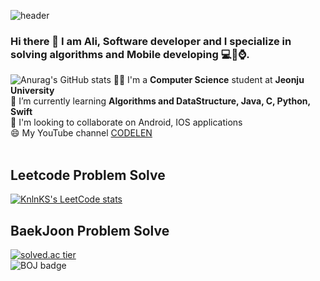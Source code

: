 ![header](https://capsule-render.vercel.app/api?type=waving&color=auto&height=200&section=header&text=Alisherka7%20&fontSize=90)
### Hi there 👋 I am Ali, Software developer and I specialize in solving algorithms and Mobile developing 💻📱⌚️.<br>
![Anurag's GitHub stats](https://github-readme-stats.vercel.app/api?username=Alisherka7&count_private=true)
👨‍🎓 I'm a <b>Computer Science</b> student at <b>Jeonju University</b><br>
📖 I’m currently learning <b>Algorithms and DataStructure, Java, C, Python, Swift</b><br>
👯 I'm looking to collaborate on Android, IOS applications<br>
😄 My YouTube channel <a href="https://www.youtube.com/channel/UCSSxz9RATKJD9Qa8_IgpqAA">CODELEN</a><br><br>

## Leetcode Problem Solve
[![KnlnKS's LeetCode stats](https://leetcode-stats-six.vercel.app/api?username=user8880j&theme=dark)](https://leetcode.com/user8880j/)

## BaekJoon Problem Solve

[![solved.ac tier](http://mazassumnida.wtf/api/v2/generate_badge?boj=alisherka7)](https://solved.ac/alisherka7)<br>
![BOJ badge](https://boj-badge.herokuapp.com/?id=alisherka7) <br><br>


<!--
**Alisherka7/Alisherka7** is a ✨ _special_ ✨ repository because its `README.md` (this file) appears on your GitHub profile.

Here are some ideas to get you started:

- 🔭 I’m currently working on ...
- 🌱 I’m currently learning ...📖
- 👯 I’m looking to collaborate on ...
- 🤔 I’m looking for help with ...
- 💬 Ask me about ...
- 📫 How to reach me: ...
- 😄 Pronouns: ...
- ⚡ Fun fact: ...

-->
